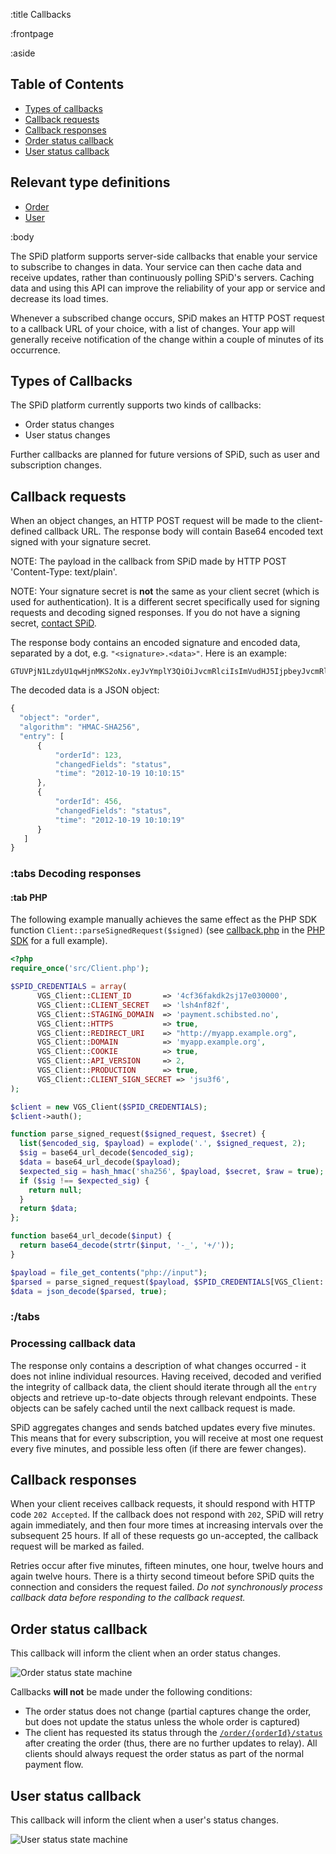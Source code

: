 :title Callbacks

:frontpage

:aside

## Table of Contents

- [Types of callbacks](#types-of-callbacks)
- [Callback requests](#callback-requests)
- [Callback responses](#callback-responses)
- [Order status callback](#order-status-callback)
- [User status callback](#user-status-callback)

## Relevant type definitions

- [Order](/types/order/)
- [User](/types/user/)

:body

The SPiD platform supports server-side callbacks that enable your service to
subscribe to changes in data. Your service can then cache data and receive
updates, rather than continuously polling SPiD's servers. Caching data and using
this API can improve the reliability of your app or service and decrease its
load times.

Whenever a subscribed change occurs, SPiD makes an HTTP POST request to a
callback URL of your choice, with a list of changes. Your app will generally
receive notification of the change within a couple of minutes of its occurrence.

## Types of Callbacks

The SPiD platform currently supports two kinds of callbacks:

* Order status changes
* User status changes

Further callbacks are planned for future versions of SPiD, such as user and
subscription changes.

## Callback requests

When an object changes, an HTTP POST request will be made to the client-defined
callback URL. The response body will contain Base64 encoded text signed with your
signature secret.

NOTE: The payload in the callback from SPiD made by HTTP POST 'Content-Type: text/plain'.

NOTE: Your signature secret is **not** the same as your client secret (which is
used for authentication). It is a different secret specifically used for signing
requests and decoding signed responses. If you do not have a signing secret,
[contact SPiD](mailto:support@spid.no).

The response body contains an encoded signature and encoded data, separated by a
dot, e.g. `"<signature>.<data>"`. Here is an example:

```
GTUVPjN1LzdyU1qwHjnMKS2oNx.eyJvYmplY3QiOiJvcmRlciIsImVudHJ5IjpbeyJvcmRlcl9pZCI6IjMwMDAxNCIsI
```

The decoded data is a JSON object:

```js
{
  "object": "order",
  "algorithm": "HMAC-SHA256",
  "entry": [
      {
          "orderId": 123,
          "changedFields": "status",
          "time": "2012-10-19 10:10:15"
      },
      {
          "orderId": 456,
          "changedFields": "status",
          "time": "2012-10-19 10:10:19"
      }
   ]
}
```

### :tabs Decoding responses

#### :tab PHP

The following example manually achieves the same effect as the PHP SDK function
`Client::parseSignedRequest($signed)` (see [callback.php](https://github.com/schibsted/sdk-php/blob/4e40c580561fc1d0187dbac0383e8ba0e50de1e3/examples/callback/index.php)
in the [PHP SDK](https://github.com/schibsted/sdk-php) for a full example).

```php
<?php
require_once('src/Client.php');

$SPID_CREDENTIALS = array(
      VGS_Client::CLIENT_ID       => '4cf36fakdk2sj17e030000',
      VGS_Client::CLIENT_SECRET   => 'lsh4nf82f',
      VGS_Client::STAGING_DOMAIN  => 'payment.schibsted.no',
      VGS_Client::HTTPS           => true,
      VGS_Client::REDIRECT_URI    => "http://myapp.example.org",
      VGS_Client::DOMAIN          => 'myapp.example.org',
      VGS_Client::COOKIE          => true,
      VGS_Client::API_VERSION     => 2,
      VGS_Client::PRODUCTION      => true,
      VGS_Client::CLIENT_SIGN_SECRET => 'jsu3f6',
);

$client = new VGS_Client($SPID_CREDENTIALS);
$client->auth();

function parse_signed_request($signed_request, $secret) {
  list($encoded_sig, $payload) = explode('.', $signed_request, 2);
  $sig = base64_url_decode($encoded_sig);
  $data = base64_url_decode($payload);
  $expected_sig = hash_hmac('sha256', $payload, $secret, $raw = true);
  if ($sig !== $expected_sig) {
    return null;
  }
  return $data;
};

function base64_url_decode($input) {
  return base64_decode(strtr($input, '-_', '+/'));
}

$payload = file_get_contents("php://input");
$parsed = parse_signed_request($payload, $SPID_CREDENTIALS[VGS_Client::CLIENT_SIGN_SECRET]);
$data = json_decode($parsed, true);
```

### :/tabs

### Processing callback data

The response only contains a description of what changes occurred - it does not
inline individual resources. Having received, decoded and verified the integrity
of callback data, the client should iterate through all the `entry` objects and
retrieve up-to-date objects through relevant endpoints. These objects can be
safely cached until the next callback request is made.

SPiD aggregates changes and sends batched updates every five minutes. This means
that for every subscription, you will receive at most one request every five
minutes, and possible less often (if there are fewer changes).

## Callback responses

When your client receives callback requests, it should respond with
HTTP code `202 Accepted`. If the callback does not respond with `202`,
SPiD will retry again immediately, and then four more times at
increasing intervals over the subsequent 25 hours. If all of these
requests go un-accepted, the callback request will be marked as
failed.

Retries occur after five minutes, fifteen minutes, one hour, twelve hours and
again twelve hours. There is a thirty second timeout before SPiD quits the
connection and considers the request failed. *Do not synchronously process
callback data before responding to the callback request.*

## Order status callback

This callback will inform the client when an order status changes.

![Order status state machine](/images/order-status.png)

Callbacks **will not** be made under the following conditions:

* The order status does not change (partial captures change the order, but does
  not update the status unless the whole order is captured)
* The client has requested its status through the
  [`/order/{orderId}/status`](/endpoints/GET/order/{orderId}/status/) after
  creating the order (thus, there are no further updates to relay). All clients
  should always request the order status as part of the normal payment flow.

## User status callback

This callback will inform the client when a user's status changes.

![User status state machine](/images/user-status.png)
